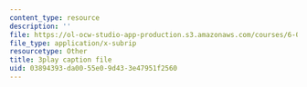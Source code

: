 ```yaml
---
content_type: resource
description: ''
file: https://ol-ocw-studio-app-production.s3.amazonaws.com/courses/6-003-signals-and-systems-fall-2011/03894393da0055e09d433e47951f2560_tp_MdKz3fC8.vtt
file_type: application/x-subrip
resourcetype: Other
title: 3play caption file
uid: 03894393-da00-55e0-9d43-3e47951f2560
---
```

